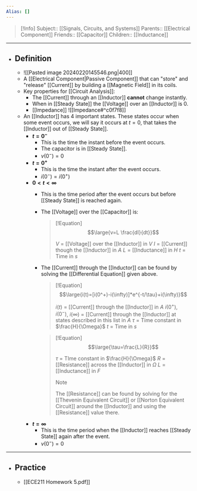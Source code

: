 ```yaml
---
Alias: []
---
```

> [!Info]
> Subject:: [[Signals, Circuits, and Systems]]
> Parents:: [[Electrical Component]] 
> Friends:: [[Capacitor]]
> Children:: [[Inductance]]
---
- ## Definition
	- ![[Pasted image 20240220145546.png|400]]
	- A [[Electrical Component|Passive Component]] that can "store" and "release" [[Current]] by building a [[Magnetic Field]] in its coils.
	- Key properties for [[Circuit Analysis]]:
		- The [[Current]] through an [[Inductor]] **cannot** change instantly.
		- When in [[Steady State]] the [[Voltage]] over an [[Inductor]] is $0$.
		- [[Impedance]]
		  ![[Impedance#^c0f7f8]]
	- An [[Inductor]] has 4 important states. These states occur when some event occurs, we will say it occurs at $t=0$, that takes the [[Inductor]] out of [[Steady State]].
		- **$t=0^-$**
			- This is the time the instant before the event occurs.
			- The capacitor is in [[Steady State]].
			- $v(0^-)=0$
		- **$t=0^+$**
			- This is the time the instant after the event occurs.
			- $i(0^-)=i(0^+)$
		- **$0<t<\infty$**
			- This is the time period after the event occurs but before [[Steady State]] is reached again.
			- The [[Voltage]] over the [[Capacitor]] is:
			  > [!Equation]
			  > $$\large{v=L \frac{dI}{dt}}$$
			  > 
			  > $V$ = [[Voltage]] over the [[Inductor]] in $V$
			  > $I$ = [[Current]] though the [[Inductor]] in $A$
			  > $L$ = [[Inductance]] in $H$
			  > $t$ = Time in $s$
			- The [[Current]] through the [[Inductor]] can be found by solving the [[Differential Equation]] given above.
			  > [!Equation]
			  > $$\large{i(t)=[i(0^+)-i(\infty)]*e^{-t/\tau}+i(\infty)}$$
			  > 
			  > $i(t)$ = [[Current]] through the [[Inductor]] in $A$
			  > $i(0^+)$, $i(0^-)$, $i(\infty)$ = [[Current]] through the [[Inductor]] at states described in this list in $A$
			  > $\tau$ = Time constant in $\frac{H}{\Omega}$
			  > $t$ = Time in $s$
			  
			  > [!Equation]
			  > $$\large{\tau=\frac{L}{R}}$$
			  > 
			  > $\tau$ = TIme constant in $\frac{H}{\Omega}$
			  > $R$ = [[Resistance]] across the [[Inductor]] in $\Omega$
			  > $L$ = [[Inductance]] in $F$
			  > 
			  > > [!Note]
			  > > The [[Resistance]] can be found by solving for the [[Thevenin Equivalent Circuit]] or [[Norton Equivalent Circuit]] around the [[Inductor]] and using the [[Resistance]] value there.
		- **$t=\infty$**
			- This is the time period when the [[Inductor]] reaches [[Steady State]] again after the event.
			- $v(0^-)=0$
---
- ## Practice
	- [[ECE211 Homework 5.pdf]]